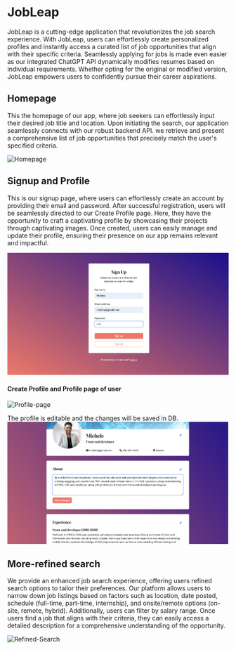 # JobLeap

JobLeap is a cutting-edge application that revolutionizes the job search experience. With JobLeap, users can effortlessly create personalized profiles and instantly access a curated list of job opportunities that align with their specific criteria. Seamlessly applying for jobs is made even easier as our integrated ChatGPT API dynamically modifies resumes based on individual requirements. Whether opting for the original or modified version, JobLeap empowers users to confidently pursue their career aspirations.

## Homepage

This the homepage of our app, where job seekers can effortlessly input their desired job title and location. Upon initiating the search, our application seamlessly connects with our robust backend API. we retrieve and present a comprehensive list of job opportunities that precisely match the user's specified criteria.

![Homepage](./docs/Homepage.gif)

## Signup and Profile

This is our signup page, where users can effortlessly create an account by providing their email and password. After successful registration, users will be seamlessly directed to our Create Profile page. Here, they have the opportunity to craft a captivating profile by showcasing their projects through captivating images. Once created, users can easily manage and update their profile, ensuring their presence on our app remains relevant and impactful.

![Signup-page](./docs/Signup-page.png)

#### Create Profile and Profile page of user

![Profile-page](./docs/Profile.gif)

The profile is editable and the changes will be saved in DB.
![Edit](./docs/Edit-profile.png)


## More-refined search

We provide an enhanced job search experience, offering users refined search options to tailor their preferences. Our platform allows users to narrow down job listings based on factors such as location, date posted, schedule (full-time, part-time, internship), and onsite/remote options (on-site, remote, hybrid). Additionally, users can filter by salary range. Once users find a job that aligns with their criteria, they can easily access a detailed description for a comprehensive understanding of the opportunity. 

![Refined-Search](./docs/Filtered-search.gif)